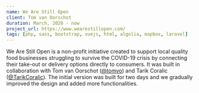```yaml
---
name: We Are Still Open
client: Tom van Oorschot
duration: March, 2020 - now
project_url: https://www.wearestillopen.com/
tags: [php, sass, bootstrap, vuejs, html, algolia, mapbox, laravel]
---
```

We Are Still Open is a non-profit initiative created to support local quality food businesses struggling to survive the COVID-19 crisis by connecting their take-out or delivery options directly to consumers. It was built in collaboration with Tom van Oorschot (<a href="https://www.instagram.com/tomvo/" target="blank">@tomvo</a>) and Tarik Coralic (<a href="https://www.linkedin.com/in/tarik-coralic/" target="_blank">@TarikCoralic</a>). The initial version was built for two days and we gradually improved the design and added more functionalities.
